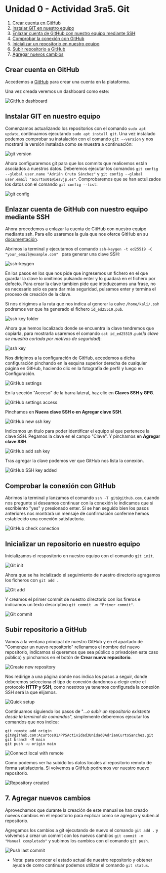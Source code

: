 # Unidad 0 - Actividad 3ra5. Git

1. [Crear cuenta en GitHub](#crear-cuenta-en-github)
2. [Instalar GIT en nuestro equipo](#instalar-git-en-nuestro-equipo)
3. [Enlazar cuenta de GitHub con nuestro equipo mediante SSH](#enlazar-cuenta-de-github-con-nuestro-equipo-mediante-ssh)
4. [Comprobar la conexión con GitHub](#comprobar-la-conexión-con-github)
5. [Inicializar un repositorio en nuestro equipo](#inicializar-un-repositorio-en-nuestro-equipo)
6. [Subir repositorio a GitHub](#subir-repositorio-a-github)
7. [Agregar nuevos cambios](#agregar-nuevos-cambios)


## Crear cuenta en GitHub
Accedemos a [GitHub](https://github.com/signup) para crear una cuenta en la plataforma.

Una vez creada veremos un dashboard como este:

![GitHub dashboard](./images/github_dashboard.png)

## Instalar GIT en nuestro equipo
Comenzamos actualizando los repositorios con el comando `sudo apt update`, continuamos ejecutando `sudo apt install git`. Una vez instalado podemos comprobar su instalación con el comando `git --version` y nos mostrará la versión instalada como se muestra a continuación:

![git version](./images/gitversion.png)

Ahora configuraremos git para que los commits que realicemos están asociados a nuestros datos. Deberemos ejecutar los comandos `git config --global user.name "Adrián Cruto Sánchez"` y `git config --global user.email "acurtos01@iesvjp.es"`.
Comprobaremos que se han actulizados los datos con el comando `git config --list`:

![git config](./images/gitconfig.png)


## Enlazar cuenta de GitHub con nuestro equipo mediante SSH
Ahora procedemos a enlazar la cuenta de GitHub con nuestro equipo mediante ssh. Para ello usaremos la guia que nos oferce GitHub en su [documentación](https://docs.github.com/es/authentication/connecting-to-github-with-ssh/generating-a-new-ssh-key-and-adding-it-to-the-ssh-agent).

Abrimos la terminal y ejecutamos el comando `ssh-keygen -t ed25519 -C "your_email@example.com"
` para generar una clave SSH:

![ssh-keygen](./images/ssh_keygen.png)

En los pasos en los que nos pide que ingresemos un fichero en el que guardar la clave lo omitimos pulsando enter y lo guadará en el fichero por defecto. Para crear la clave tambien pide que intoduzcamos una frase, no es necesario solo es para dar más seguridad, pulsamos enter y termina el proceso de creación de la clave.

Si nos dirigimos a la ruta que nos indica al generar la calve `/home/kali/.ssh` podremos ver que ha generado el fichero `id_ed25519.pub`.

![ssh key folder](./images/ssh_key_folder.png)

Ahora que hemos localizado donde se encuentra la clave tendremos que copiarla, para mostrarla usaremos el comando `cat id_ed25519.pub`(*la clave se muestra cortada por motivos de seguridad*):

![ssh key](./images/ssh_key.png)

Nos dirigimos a la configuración de GitHub, accedemos a dicha configuración pinchando en la esquina superior derecha de cualquier página en GitHub, haciendo clic en la fotografía de perfil y luego en Configuración. 

![GitHub settings](./images/github_settings.png)

En la sección "Acceso" de la barra lateral, haz clic en **Claves SSH y GPG**.

![GitHub settings access](./images/github_settings_access.png)

Pinchamos en **Nueva clave SSH o en Agregar clave SSH**.

![GitHub new ssh key](./images/github_newsshkey.png)

Indicamos un titulo para poder identificar el equipo al que pertenece la clave SSH. Pegamos la clave en el campo "Clave". Y pinchamos en **Agregar clave SSH**.

![GitHub add ssh key](./images/github_add_shhkey.png)

Tras agregar la clave podemos ver que GitHub nos lista la conexión.

![GitHub SSH key added](./images/github_ssh_key_agregada.png)

## Comprobar la conexión con GitHub

Abrimos la terminal y lanzamos el comando `ssh -T git@github.com`, cuando nos pregunte si deseamos continuar con la conexión le indicamos que si escribiento "yes" y presionado enter. Si se han seguido bien los pasos anteriores nos montrará un mensaje de confirmación conferme hemos establecido una conexión satisfactoria.

![GitHub check conection](./images/github_check_conection.png)

## Inicializar un repositorio en nuestro equipo

Inicializamos el respositorio en nuestro equipo con el comando `git init`.

![Git init](./images/git_init.png)

Ahora que se ha incializado el seguimiento de nuestro directorio agragamos los ficheros con `git add .`

![Git add](./images/git_add.png)

Y creamos el primer commit de nuestro directorio con los fireros e indicamos un texto descriptivo `git commit -m "Primer commit"`.

![Git commit](./images/git_commit.png)

## Subir repositorio a GitHub 

Vamos a la ventana principal de nuestro GitHub y en el apartado de "Comenzar un nuevo repositorio" rellenamos el nombre del nuevo repositorio, indicamos si queremos que sea público o privado(en este caso público) y pinchamos en el botón de **Crear nuevo repositorio**.

![Create new repository](./images/create_new_repository.png)

Nos redirige a una página donde nos indica los pasos a seguir, donde deberemos selecciona el tipo de conexión dandonos a elegir entre el protocolo **HTTP y SSH**, como nosotros ya tenemos configurada la conexión SSH será la que elijamos.

![Quick setup](./images/quick_setup.png)

Continuamos siguiendo los pasos de "*...o subir un repositorio existente desde la terminal de comandos*", simplemente deberemos ejecutar los comandos que nos indica:

```
git remote add origin git@github.com:Acurtos01/PPSActividad3Unidad0AdrianCurtoSanchez.git
git branch -M main
git push -u origin main
```
![Connect local with remote](./images/conect_local_with_remote.png)

Como podemos ver ha subido los datos locales al repositorio remoto de forma satisfactoria. Si volvemos a GitHub podremos ver nuestro nuevo repositorio.

![Repository created](./images/repository_created.png)

## 7. Agregar nuevos cambios

Aprovechamos que durante la creación de este manual se han creado nuevos cambios en el repositorio para explicar como se agregan y suben al repositorio.

Agregamos los cambios a git ejecutando de nuevo el comando `git add .` y volvemos a crear un commit con los nuevos cambios `git commit -m "Manual completado"` y subimos los cambios con el comando `git push`.

![Push last commit](./images/push_last_commit.png)

- Nota: para conocer el estado actual de nuestro repositorio y obtener ayuda de como continuar podemos utilizar el comando `git status`.